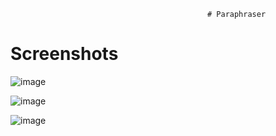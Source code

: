                                                 # Paraphraser

# Screenshots
![image](https://user-images.githubusercontent.com/60769603/204277296-58c2a8d1-7e2f-4916-b7cf-a5726b8c4c67.png)


![image](https://user-images.githubusercontent.com/60769603/204277489-e5184a22-1ad5-4c83-aba6-1b296ccb06c2.png)


![image](https://user-images.githubusercontent.com/60769603/204277597-f706332c-460b-454d-9ef2-ca32efe782a0.png)




